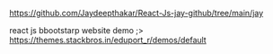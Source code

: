 https://github.com/Jaydeepthakar/React-Js-jay-github/tree/main/jay





 react js bbootstarp website demo ;> https://themes.stackbros.in/eduport_r/demos/default
